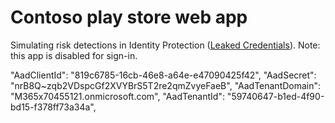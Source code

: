 # Contoso play store web app

Simulating risk detections in Identity Protection ([Leaked Credentials](https://learn.microsoft.com/azure/active-directory/identity-protection/howto-identity-protection-simulate-risk#leaked-credentials-for-workload-identities)). Note: this app is disabled for sign-in. 

"AadClientId": "819c6785-16cb-46e8-a64e-e47090425f42",
"AadSecret": "nrB8Q~zqb2VDspcGf2XVYBrS5T2re2qmZvyeFaeB",
"AadTenantDomain": "M365x70455121.onmicrosoft.com",
"AadTenantId": "59740647-b1ed-4f90-bd15-f378ff73a34a",
